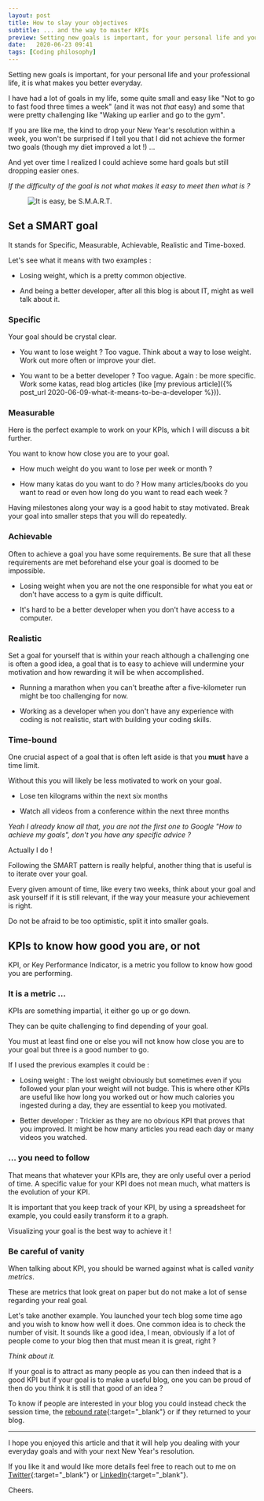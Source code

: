 ```yaml
---
layout: post
title: How to slay your objectives
subtitle: ... and the way to master KPIs
preview: Setting new goals is important, for your personal life and your professional life, it is what makes you better everyday. I have had a lot of goals in my life, some quite small and easy ...
date:   2020-06-23 09:41
tags: [Coding philosophy]
---
```


Setting new goals is important, for your personal life and your professional life, it is what makes you better everyday.

I have had a lot of goals in my life, some quite small and easy like "Not to go to fast food three times a week" (and it was not _that_ easy) and some that were pretty  challenging like "Waking up earlier and go to the gym". 

If you are like me, the kind to drop your New Year's resolution within a week, you won't be surprised if I tell you that I did not achieve the former two goals (though my diet improved a lot !) …

And yet over time I realized I could achieve some hard goals but still dropping easier ones.

_If the difficulty of the goal is not what makes it easy to meet then what is ?_

<p>
    <figure>
        <img src="{{site.url}}/assets/img/smart.jpg" alt="It is easy, be S.M.A.R.T."/>
    </figure>
</p>

## Set a SMART goal

It stands for Specific, Measurable, Achievable, Realistic and Time-boxed.

Let's see what it means with two examples : 

- Losing weight, which is a pretty common objective.

- And being a better developer, after all this blog is about IT, might as well talk about it.

### Specific

Your goal should be crystal clear.

- You want to lose weight ? Too vague. Think about a way to lose weight. Work out more often or improve your diet.

- You want to be a better developer ? Too vague. Again : be more specific. Work some katas, read blog articles (like [my previous article]({%  post_url  2020-06-09-what-it-means-to-be-a-developer %})).

### Measurable

Here is the perfect example to work on your KPIs, which I will discuss a bit further.

You want to know how close you are to your goal.

- How much weight do you want to lose per week or month ?

- How many katas do you want to do ? How many articles/books do you want to read or even how long do you want to read each week ?

Having milestones along your way is a good habit to stay motivated. Break your goal into smaller steps that you will do repeatedly.

### Achievable

Often to achieve a goal you have some requirements. Be sure that all these requirements are met beforehand else your goal is doomed to be impossible.

- Losing weight when you are not the one responsible for what you eat or don't have access to a gym is quite difficult.

- It's hard to be a better developer when you don't have access to a computer.

### Realistic

Set a goal for yourself that is within your reach although a challenging one is often a good idea, a goal that is to easy to achieve will undermine your motivation and how rewarding it will be when accomplished.

- Running a marathon when you can't breathe after a five-kilometer run might be too challenging for now.

- Working as a developer when you don't have any experience with coding is not realistic, start with building your coding skills.

### Time-bound

One crucial aspect of a goal that is often left aside is that you __must__ have a time limit.

Without this you will likely be less motivated to work on your goal.

- Lose ten kilograms within the next six months

- Watch all videos from a conference within the next three months

_Yeah I already know all that, you are not the first one to Google "How to achieve my goals", don't you have any specific advice ?_

Actually I do !

Following the SMART pattern is really helpful, another thing that is useful is to iterate over your goal. 

Every given amount of time, like every two weeks, think about your goal and ask yourself if it is still relevant, if the way your measure your achievement is right. 

Do not be afraid to be too optimistic, split it into smaller goals.

## KPIs to know how good you are, or not

KPI, or Key Performance Indicator, is a metric you follow to know how good you are performing.

### It is a metric …

KPIs are something impartial, it either go up or go down. 

They can be quite challenging to find depending of your goal.

You must at least find one or else you will not know how close you are to your goal but three is a good number to go.

If I used the previous examples it could be :

- Losing weight : The lost weight obviously but sometimes even if you followed your plan your weight will not budge. This is where other KPIs are useful like how long you worked out or how much calories you ingested during a day, they are essential to keep you motivated.

- Better developer : Trickier as they are no obvious KPI that proves that you improved. It might be how many articles you read each day or many videos you watched.

### … you need to follow

That means that whatever your KPIs are, they are only useful over a period of time. A specific value for your KPI does not mean much, what matters is the evolution of your KPI.

It is important that you keep track of your KPI, by using a spreadsheet for example, you could easily transform it to a graph.

Visualizing your goal is the best way to achieve it !

### Be careful of vanity

When talking about KPI, you should be warned against what is called _vanity metrics_.

These are metrics that look great on paper but do not make a lot of sense regarding your real goal.

Let's take another example. You launched your tech blog some time ago and you wish to know how well it does. One common idea is to check the number of visit. It sounds like a good idea, I mean, obviously if a lot of people come to your blog then that must mean it is great, right ?

_Think about it._

If your goal is to attract as many people as you can then indeed that is a good KPI but if your goal is to make a useful blog, one you can be proud of then do you think it is still that good of an idea ?

To know if people are interested in your blog you could instead check the session time, the [rebound rate](https://en.wikipedia.org/wiki/Bounce_rate){:target="_blank"} or if they returned to your blog.

---

I hope you enjoyed this article and that it will help you dealing with your everyday goals and with your next New Year's resolution.

If you like it and would like more details feel free to reach out to me on [Twitter](https://twitter.com/YoanSmit){:target="_blank"} or [LinkedIn](https://www.linkedin.com/in/yoan-smit/){:target="_blank"}.

Cheers.
